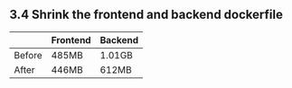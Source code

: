 ## 3.4 Shrink the frontend and backend dockerfile

|             |   Frontend    |    Backend    |
|-------------| ------------- | ------------- |
|   Before    |     485MB     |     1.01GB    |
|    After    |     446MB     |     612MB     |